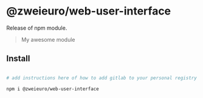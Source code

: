 # @zweieuro/web-user-interface

Release of npm module.

> My awesome module

## Install

```bash

# add instructions here of how to add gitlab to your personal registry

npm i @zweieuro/web-user-interface
```
